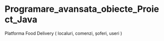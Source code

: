 # Programare_avansata_obiecte_Proiect_Java
Platforma Food Delivery ( localuri, comenzi, șoferi, useri )
